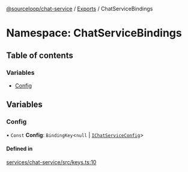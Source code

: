 [@sourceloop/chat-service](../README.md) / [Exports](../modules.md) / ChatServiceBindings

# Namespace: ChatServiceBindings

## Table of contents

### Variables

- [Config](ChatServiceBindings.md#config)

## Variables

### Config

• `Const` **Config**: `BindingKey`<``null`` \| [`IChatServiceConfig`](../interfaces/IChatServiceConfig.md)\>

#### Defined in

[services/chat-service/src/keys.ts:10](https://github.com/sourcefuse/loopback4-microservice-catalog/blob/b93c60ac7/services/chat-service/src/keys.ts#L10)
